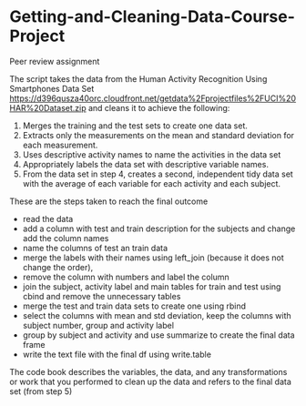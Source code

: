 # Getting-and-Cleaning-Data-Course-Project
Peer review assignment

The script takes the data from the 
Human Activity Recognition Using Smartphones Data Set
https://d396qusza40orc.cloudfront.net/getdata%2Fprojectfiles%2FUCI%20HAR%20Dataset.zip 
and cleans it to achieve the following:
1. Merges the training and the test sets to create one data set.
2. Extracts only the measurements on the mean and standard deviation for each measurement. 
3. Uses descriptive activity names to name the activities in the data set
4. Appropriately labels the data set with descriptive variable names. 
5. From the data set in step 4, creates a second, independent tidy data set with the average of each variable for each activity and each subject.

These are the steps taken to reach the final outcome

- read the data
- add a column with test and train description for the subjects and change add the column names
- name the columns of test an train data
- merge the labels with their names using left_join (because it does not change the order), 
- remove the column with numbers and label the column 
- join the subject, activity label and main tables for train and test using cbind and remove the unnecessary tables
- merge the test and train data sets to create one using rbind
- select the columns with mean and std deviation, keep the columns with subject number, group and activity label
- group by subject and activity and use summarize to create the final data frame
- write the text file with the final df using write.table

The code book describes the variables, the data, and any transformations or work that you performed to clean up the data and refers to the final data set (from step 5)
